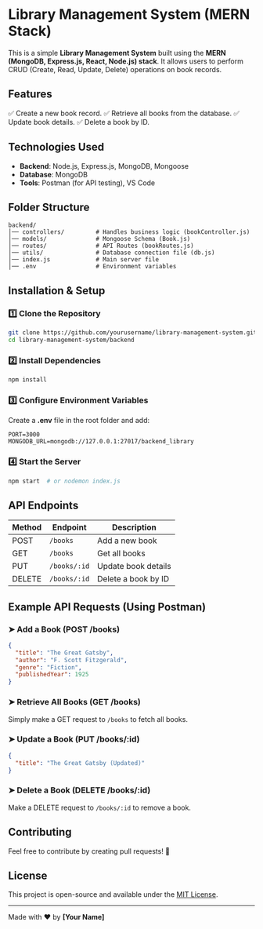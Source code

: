 # Library Management System (MERN Stack)

This is a simple **Library Management System** built using the **MERN (MongoDB, Express.js, React, Node.js) stack**. It allows users to perform CRUD (Create, Read, Update, Delete) operations on book records.

## Features
✅ Create a new book record.
✅ Retrieve all books from the database.
✅ Update book details.
✅ Delete a book by ID.

## Technologies Used
- **Backend**: Node.js, Express.js, MongoDB, Mongoose
- **Database**: MongoDB
- **Tools**: Postman (for API testing), VS Code

## Folder Structure
```
backend/
│── controllers/         # Handles business logic (bookController.js)
│── models/              # Mongoose Schema (Book.js)
│── routes/              # API Routes (bookRoutes.js)
│── utils/               # Database connection file (db.js)
│── index.js             # Main server file
│── .env                 # Environment variables
```

## Installation & Setup

### 1️⃣ Clone the Repository
```bash
git clone https://github.com/yourusername/library-management-system.git
cd library-management-system/backend
```

### 2️⃣ Install Dependencies
```bash
npm install
```

### 3️⃣ Configure Environment Variables
Create a **.env** file in the root folder and add:
```env
PORT=3000
MONGODB_URL=mongodb://127.0.0.1:27017/backend_library
```

### 4️⃣ Start the Server
```bash
npm start  # or nodemon index.js
```

## API Endpoints

| Method | Endpoint       | Description                |
|--------|--------------|---------------------------|
| POST   | `/books`      | Add a new book            |
| GET    | `/books`      | Get all books             |
| PUT    | `/books/:id`  | Update book details       |
| DELETE | `/books/:id`  | Delete a book by ID       |

## Example API Requests (Using Postman)

### ➤ **Add a Book (POST /books)**
```json
{
  "title": "The Great Gatsby",
  "author": "F. Scott Fitzgerald",
  "genre": "Fiction",
  "publishedYear": 1925
}
```

### ➤ **Retrieve All Books (GET /books)**
Simply make a GET request to `/books` to fetch all books.

### ➤ **Update a Book (PUT /books/:id)**
```json
{
  "title": "The Great Gatsby (Updated)"
}
```

### ➤ **Delete a Book (DELETE /books/:id)**
Make a DELETE request to `/books/:id` to remove a book.

## Contributing
Feel free to contribute by creating pull requests! 🚀

## License
This project is open-source and available under the [MIT License](LICENSE).

---
Made with ❤️ by **[Your Name]**

